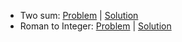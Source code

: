 - Two sum: [Problem](https://leetcode.com/problems/two-sum/) | [Solution](two-sum/solution.js)
- Roman to Integer: [Problem](https://leetcode.com/problems/roman-to-integer) | [Solution](roman-to-integer/solution.js)
